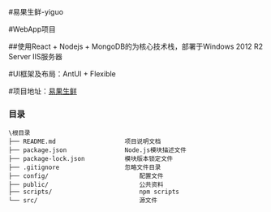 #易果生鲜-yiguo

#WebApp项目

##使用React + Nodejs + MongoDB的为核心技术栈，部署于Windows 2012 R2 Server IIS服务器

#UI框架及布局：AntUI + Flexible

#项目地址：[易果生鲜]( http://120.78.67.23：8080/ "浏览器查看")

### 目录
```
\根目录
├── README.md					项目说明文档
├── package.json				Node.js模块描述文件
├── package-lock.json			模块版本锁定文件
├── .gitignore					忽略文件目录
├── config/							配置文件
├── public/							公共资料
├── scripts/						npm scripts
└── src/							源文件

```
